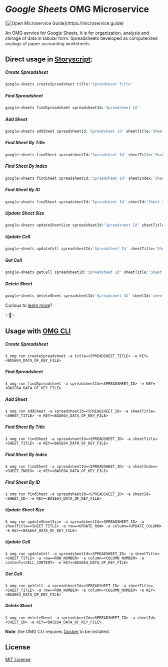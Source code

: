 # _Google Sheets_ OMG Microservice

[![Open Microservice Guide](https://img.shields.io/badge/OMG%20Enabled-👍-green.svg?)](https://microservice.guide)

An OMG service for Google Sheets, it is for organization, analysis and storage of data in tabular form. Spreadsheets developed as computerized analogs of paper accounting worksheets.

## Direct usage in [Storyscript](https://storyscript.io/):

##### Create Spreadsheet
```coffee
google-sheets createSpreadsheet title:'Spreadsheet Title'
```
##### Find Spreadsheet
```coffee
google-sheets findSpreadsheet spreadsheetId:'Spreadsheet Id'
```
##### Add Sheet
```coffee
google-sheets addSheet spreadsheetId:'Spreadsheet Id' sheetTitle:'Sheet title'
```
##### Find Sheet By Title
```coffee
google-sheets findSheet spreadsheetId:'Spreadsheet Id' sheetTitle:'Sheet title'
```
##### Find Sheet By Index
```coffee
google-sheets findSheet spreadsheetId:'Spreadsheet Id' sheetIndex:'Sheet index'
```
##### Find Sheet By ID
```coffee
google-sheets findSheet spreadsheetId:'Spreadsheet Id' sheetId:'Sheet ID'
```
##### Update Sheet Size
```coffee
google-sheets updateSheetSize spreadsheetId:'Spreadsheet Id' sheetTitle:'Sheet title' row:100 column:200
```
##### Update Cell
```coffee
google-sheets updateCell spreadsheetId:'Spreadsheet Id' sheetTitle:'Sheet title' row:1 column:2 content:'any content'
```
##### Get Cell
```coffee
google-sheets getCell spreadsheetId:'Spreadsheet Id' sheetTitle:'Sheet title' row:1 column:2
```
##### Delete Sheet
```coffee
google-sheets deleteSheet spreadsheetId:'Spreadsheet Id' sheetId:'sheet Id'
```

Curious to [learn more](https://docs.storyscript.io/)?

✨🍰✨

## Usage with [OMG CLI](https://www.npmjs.com/package/omg)

##### Create Spreadsheet
```shell
$ omg run createSpreadsheet -a title=<SPREADSHEET_TITLE> -e KEY=<BASE64_DATA_OF_KEY_FILE>
```
##### Find Spreadsheet
```shell
$ omg run findSpreadsheet -a spreadsheetId=<SPREADSHEET_ID> -e KEY=<BASE64_DATA_OF_KEY_FILE>
```
##### Add Sheet
```shell
$ omg run addSheet -a spreadsheetId=<SPREADSHEET_ID> -a sheetTitle=<SHEET_TITLE> -e KEY=<BASE64_DATA_OF_KEY_FILE>
```
##### Find Sheet By Title
```shell
$ omg run findSheet -a spreadsheetId=<SPREADSHEET_ID> -a sheetTitle=<SHEET_TITLE> -e KEY=<BASE64_DATA_OF_KEY_FILE>
```
##### Find Sheet By Index
```shell
$ omg run findSheet -a spreadsheetId=<SPREADSHEET_ID> -a sheetIndex=<SHEET_INDEX> -e KEY=<BASE64_DATA_OF_KEY_FILE>
```
##### Find Sheet By ID
```shell
$ omg run findSheet -a spreadsheetId=<SPREADSHEET_ID> -a sheetId=<SHEET_ID> -e KEY=<BASE64_DATA_OF_KEY_FILE>
```
##### Update Sheet Size
```shell
$ omg run updateSheetSize -a spreadsheetId=<SPREADSHEET_ID> -a sheetTitle=<SHEET_TITLE> -a row=<UPDATE_ROW> -a column=<UPDATE_COLUMN> -e KEY=<BASE64_DATA_OF_KEY_FILE>
```
##### Update Cell
```shell
$ omg run updateCell -a spreadsheetId=<SPREADSHEET_ID> -a sheetTitle=<SHEET_TITLE> -a row=<ROW_NUMBER> -a column=<COLUMN_NUMBER> -a content=<CELL_CONTENT> -e KEY=<BASE64_DATA_OF_KEY_FILE>
```
##### Get Cell
```shell
$ omg run getCell -a spreadsheetId=<SPREADSHEET_ID> -a sheetTitle=<SHEET_TITLE> -a row=<ROW_NUMBER> -a column=<COLUMN_NUMBER> -e KEY=<BASE64_DATA_OF_KEY_FILE>
```
##### Delete Sheet
```shell
$ omg run deleteSheet -a spreadsheetId=<SPREADSHEET_ID> -a sheetId=<SHEET_ID> -e KEY=<BASE64_DATA_OF_KEY_FILE>
```

**Note**: the OMG CLI requires [Docker](https://docs.docker.com/install/) to be installed.

## License
[MIT License](https://github.com/heaptracetechnology/google-sheets/blob/master/LICENSE).
